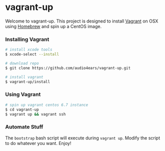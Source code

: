 # vagrant-up

Welcome to vagrant-up. This project is designed to install [Vagrant](https://www.vagrantup.com/) on OSX using [Homebrew](http://brew.sh/) and spin up a CentOS image.

### Installing Vagrant

```bash
# install xcode tools
$ xcode-select --install

# download repo
$ git clone https://github.com/audio4ears/vagrant-up.git

# install vagrant
$ vagrant-up/install
```

### Using Vagrant

```bash
# spin up vagrant centos 6.7 instance
$ cd vagrant-up
$ vagrant up && vagrant ssh
```

### Automate Stuff

The ```bootstrap``` bash script will execute during ```vagrant up```. Modify the script to do whatever you want. Enjoy!
